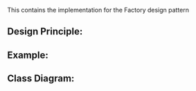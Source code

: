 This contains the implementation for the Factory design pattern

## Design Principle:

## Example:

## Class Diagram: 
